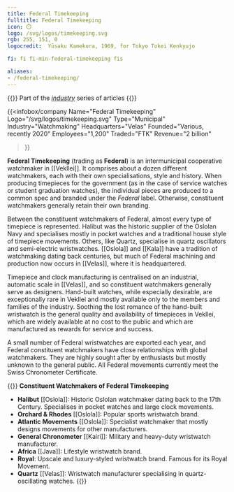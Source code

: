 ```yaml
---
title: Federal Timekeeping
fulltitle: Federal Timekeeping
icon: ⏱️
logo: /svg/logos/timekeeping.svg
rgb: 255, 151, 0
logocredit:  Yūsaku Kamekura, 1969, for Tokyo Tokei Kenkyujo

fi: fi fi-min-federal-timekeeping fis

aliases:
- /federal-timekeeping/
---
```

{{<note series>}}
 Part of the *[industry](/industry/)* series of articles
{{</note>}}

{{<infobox/company
	 Name="Federal Timekeeping"
	 Logo="/svg/logos/timekeeping.svg"
	 Type="Municipal"
	 Industry="Watchmaking"
	 Headquarters="Velas"
	 Founded="Various, recently 2020"
	 Employees="1,200"
	 Traded="FTK"
	 Revenue="2 billion"
 >}}

<span class="fi fi-min-federal-timekeeping fis"></span>  **Federal Timekeeping** (trading as **Federal**) is an intermunicipal cooperative watchmaker in [[Vekllei]]. It comprises about a dozen different watchmakers, each with their own specialisations, style and history. When producing timepieces for the government (as in the case of service watches or student graduation watches), the individual pieces are produced to a common spec and branded under the *Federal* label. Otherwise, constituent watchmakers generally retain their own branding.

Between the constituent watchmakers of Federal, almost every type of timepiece is represented. Halibut was the historic supplier of the Oslolan Navy and specialises mostly in pocket watches and a traditional house style of timepiece movements. Others, like Quartz, specialise in quartz oscillators and semi-electric wristwatches. [[Oslola]] and [[Kala]] have a tradition of watchmaking dating back centuries, but much of Federal machining and production now occurs in [[Velas]], where it is headquartered.

Timepiece and clock manufacturing is centralised on an industrial, automatic scale in [[Velas]], and so constituent watchmakers generally serve as designers. Hand-built watches, while especially desirable, are exceptionally rare in Vekllei and mostly available only to the members and families of the industry. Soothing the lost romance of the hand-built wristwatch is the general quality and availability of timepieces in Vekllei, which are widely available at no cost to the public and which are manufactured as rewards for service and success.

A small number of Federal wristwatches are exported each year, and Federal constituent watchmakers have close relationships with global watchmakers. They are highly sought after by enthusiasts but mostly unknown to the general public. All Federal movements currently meet the Swiss Chronometer Certificate.

{{<note>}}
**Constituent Watchmakers of Federal Timekeeping**

* **Halibut** [[Oslola]]: Historic Oslolan watchmaker dating back to the 17th Century. Specialises in pocket watches and large clock movements.
* **Orchard & Rhodes** [[Oslola]]: Popular sports wristwatch brand.
* **Atlantic Movements** [[Oslola]]: Specialist watchmaker that mostly designs movements for other manufacturers.
* **General Chronometer** [[Kairi]]: Military and heavy-duty wristwatch manufacturer.
* **Africa** [[Java]]: Lifestyle wristwatch brand.
* **Royal**: Upscale and luxury-styled wristwatch brand. Famous for its Royal Movement.
* **Quartz** [[Velas]]: Wristwatch manufacturer specialising in quartz-oscillating watches.
{{</note>}}

